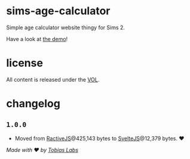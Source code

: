 # sims-age-calculator

Simple age calculator website thingy for Sims 2.

Have a look at [the demo](http://davistobias.com/sims-age-calculator/)!

# license

All content is released under the [VOL](http://veryopenlicense.com).

# changelog

## `1.0.0`
- Moved from [RactiveJS](https://ractive.js.org/)@425,143 bytes to [SvelteJS](https://svelte.technology/)@12,379 bytes. ❤️

*Made with ♥ by [Tobias Labs](http://tobiaslabs.com)*
